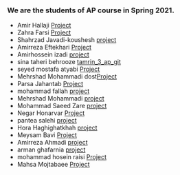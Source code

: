 ### We are the students of AP course in Spring 2021.

- Amir Hallaji [Project](https://github.com/amirhallaji/Computational-Intelligence)
- Zahra Farsi  [Project](https://github.com/Zahra-Farsi/git-hw.git)
- Shahrzad Javadi-koushesh [project](https://github.com/shahrzad-JK/shahrzad-s-homework.git)
- Amirreza Eftekhari [Project](https://github.com/AmirEfi/FamiliarityWithGit)
- Amirhossein izadi [project](https://github.com/amirhossein-izadi/test.git)
- sina taheri behrooze [tamrin_3_ap_git](https://github.com/sinatb/tamrin_3_ap.git)
- seyed mostafa atyabi [Project](https://github.com/seyed-mostafa/tamrin)
- Mehrshad Mohammadi dost[Project](https://github.com/MehrshadMohammadiDost/HomeWork.git)
- Parsa Jahantab [Project](https://github.com/ParsaJahantab/git-hw)
- mohammad fallah [project](https://github.com/mohamadfh/githw)
- Mehrshad Mohammadi [project](https://github.com/MehrshadMohammadiDost/HomeWork)
- Mohammad Saeed Zare [project](https://github.com/Fmhfh5tig/ApProject.git)
- Negar Honarvar [Project]( https://github.com/negarhonarvar/git-hw.git)
- pantea salehi [project](https://github.com/panteasalehi/ap2.git)
- Hora Haghighatkhah [project](https://github.com/horahagh16/git.hw.git)
- Meysam Bavi [Project](https://github.com/MeysamBavi/git-hw)
- Amirreza  Ahmadi [project](https://github.com/amir-r-z-a/git-HW.git)
- arman ghafarnia [project](https://github.com/iamarman7/armani.git)
- mohammad hosein raisi [Project](https://github.com/mrboss1380/git-hw.git)
- Mahsa Mojtabaee [Project](https://github.com/MahsaMojtabaee/Exercise3.git)
